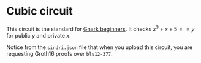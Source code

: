 # Cubic circuit

This circuit is the standard for [Gnark beginners](https://github.com/Consensys/gnark/blob/master/examples/cubic/cubic.go). It checks $x^3 + x + 5 == y$ for public $y$ and private $x$.

Notice from the `sindri.json` file that when you upload this circuit, you are requesting Groth16 proofs over `bls12-377`.